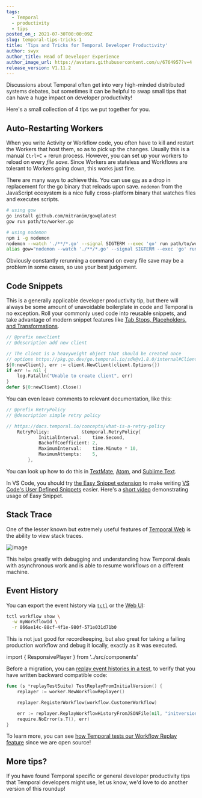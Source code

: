 ```yaml
---
tags:
  - Temporal
  - productivity
  - tips
posted_on_: 2021-07-30T00:00:09Z
slug: temporal-tips-tricks-1
title: 'Tips and Tricks for Temporal Developer Productivity'
author: swyx
author_title: Head of Developer Experience
author_image_url: https://avatars.githubusercontent.com/u/6764957?v=4
release_version: V1.11.2
---
```



<!--truncate-->

Discussions about Temporal often get into very high-minded distributed systems debates, but sometimes it can be helpful to swap small tips that can have a huge impact on developer productivity!

Here's a small collection of 4 tips we put together for you.

## Auto-Restarting Workers

When you write Activity or Workflow code, you often have to kill and restart the Workers that host them, so as to pick up the changes. Usually this is a manual `Ctrl+C` + rerun process. However, you can set up your workers to reload on every *file save*. Since Workers are stateless and Workflows are tolerant to Workers going down, this works just fine.

There are many ways to achieve this. You can use [`gow`](https://github.com/mitranim/gow) as a drop in replacement for the go binary that reloads upon save.  `nodemon` from the JavaScript ecosystem is a nice fully cross-platform binary that watches files and executes scripts.

```bash
# using gow
go install github.com/mitranim/gow@latest
gow run path/to/worker.go

# using nodemon
npm i -g nodemon
nodemon --watch './**/*.go' --signal SIGTERM --exec 'go' run path/to/worker.go
alias gow="nodemon --watch './**/*.go' --signal SIGTERM --exec 'go' run " # alias for shortcut
```

Obviously constantly rerunning a command on every file save may be a problem in some cases, so use your best judgement.

## Code Snippets

This is a generally applicable developer productivity tip, but there will always be some amount of unavoidable boilerplate in code and Temporal is no exception. Roll your commonly used code into reusable snippets, and take advantage of modern snippet features like [Tab Stops, Placeholders, and Transformations](https://macromates.com/manual/en/snippets#tab_stops).

```go
// @prefix newclient
// @description add new client

// The client is a heavyweight object that should be created once
// options https://pkg.go.dev/go.temporal.io/sdk@v1.8.0/internal#ClientOptions
${0:newClient}, err := client.NewClient(client.Options{})
if err != nil {
	log.Fatalln("Unable to create client", err)
}
defer ${0:newClient}.Close()
```

You can even leave comments to relevant documentation, like this:

```go
// @prefix RetryPolicy
// @description simple retry policy

// https://docs.temporal.io/concepts/what-is-a-retry-policy
    RetryPolicy: 			&temporal.RetryPolicy{
			InitialInterval:    time.Second,
			BackoffCoefficient: 2,
			MaximumInterval:    time.Minute * 10,
			MaximumAttempts:    5,
		},
```

You can look up how to do this in [TextMate](https://macromates.com/manual/en/snippets), [Atom](https://flight-manual.atom.io/using-atom/sections/snippets/), and [Sublime Text](http://docs.sublimetext.info/en/latest/extensibility/snippets.html).

In VS Code, you should try [the Easy Snippet extension](https://marketplace.visualstudio.com/items?itemName=inu1255.easy-snippet) to make writing [VS Code's User Defined Snippets](https://code.visualstudio.com/docs/editor/userdefinedsnippets) easier. Here's a [short video](https://twitter.com/swyx/status/1420772267772968960) demonstrating usage of Easy Snippet.

## Stack Trace

One of the lesser known but extremely useful features of [Temporal Web](https://docs.temporal.io/web-ui) is the ability to view stack traces.

![image](https://user-images.githubusercontent.com/6764957/127705775-8de7c70d-5d89-4b1b-8f4a-8dcd9ccb70f7.png)

This helps greatly with debugging and understanding how Temporal deals with asynchronous work and is able to resume workflows on a different machine.

## Event History

You can export the event history via [`tctl`](https://docs.temporal.io/tctl) or the [Web UI](https://docs.temporal.io/web-ui):

```bash
tctl workflow show \
  -w myWorkflowId \
  -r 866ae14c-88cf-4f1e-980f-571e031d71b0
```

This is not just good for recordkeeping, but also great for taking a failing production workflow and debug it locally, exactly as it was executed.

import { ResponsivePlayer } from '../src/components'

<ResponsivePlayer url='https://www.youtube.com/watch?v=kkP899WxgzY' />

Before a migration, you can [replay event histories in a test](https://github.com/tsurdilo/temporal-versioning-go/blob/033e04a75049c4bea79908e0619332360c3cddc3/tests/replay_test.go), to verify that you have written backward compatible code:

```go
func (s *replayTestSuite) TestReplayFromInitialVersion() {
	replayer := worker.NewWorkflowReplayer()

	replayer.RegisterWorkflow(workflow.CustomerWorkflow)

	err := replayer.ReplayWorkflowHistoryFromJSONFile(nil, "initversionhistory.json")
	require.NoError(s.T(), err)
}
```
To learn more, you can see [how Temporal tests our Workflow Replay feature](https://github.com/temporalio/sdk-go/tree/6580cbe0aa41a8b515791f95c2c15bb37db1dab1/test/replaytests) since we are open source!

## More tips?

If you have found Temporal specific or general developer productivity tips that Temporal developers might use, let us know, we'd love to do another version of this roundup!
